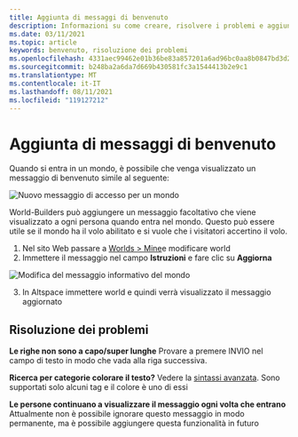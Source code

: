 ```yaml
---
title: Aggiunta di messaggi di benvenuto
description: Informazioni su come creare, risolvere i problemi e aggiungere messaggi di benvenuto alle esperienze altspaceVR.
ms.date: 03/11/2021
ms.topic: article
keywords: benvenuto, risoluzione dei problemi
ms.openlocfilehash: 4331aec99462e01b36be83a857201a6ad96bc0aa8b0847bd3d22f43fe5cfee24
ms.sourcegitcommit: b248ba2a6da7d669b430581fc3a1544413b2e9c1
ms.translationtype: MT
ms.contentlocale: it-IT
ms.lasthandoff: 08/11/2021
ms.locfileid: "119127212"
---
```

# <a name="adding-welcome-messages"></a>Aggiunta di messaggi di benvenuto

Quando si entra in un mondo, è possibile che venga visualizzato un messaggio di benvenuto simile al seguente:

![Nuovo messaggio di accesso per un mondo](images/welcome-img-01.png)

World-Builders può aggiungere un messaggio facoltativo che viene visualizzato a ogni persona quando entra nel mondo. Questo può essere utile se il mondo ha il volo abilitato e si vuole che i visitatori accertino il volo. 

1. Nel sito Web passare a [Worlds > Mine](https://account.altvr.com/users/sign_in)e modificare world
2. Immettere il messaggio nel campo **Istruzioni** e fare clic su **Aggiorna**

![Modifica del messaggio informativo del mondo](images/welcome-img-02.png)

3. In Altspace immettere world e quindi verrà visualizzato il messaggio aggiornato

## <a name="troubleshooting"></a>Risoluzione dei problemi

**Le righe non sono a capo/super lunghe** Provare a premere INVIO nel campo di testo in modo che vada alla riga successiva.

**Ricerca per categorie colorare il testo?**
Vedere la [sintassi avanzata](http://digitalnativestudios.com/textmeshpro/docs/rich-text/#color). Sono supportati solo alcuni tag e il colore è uno di essi

**Le persone continuano a visualizzare il messaggio ogni volta che entrano** Attualmente non è possibile ignorare questo messaggio in modo permanente, ma è possibile aggiungere questa funzionalità in futuro